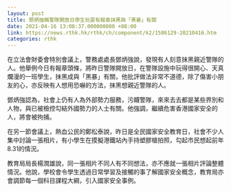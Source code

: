 ```yaml
---
layout: post
title: 鄧炳強稱警隊開放日學生玩耍有報章抹黑與「黑暴」有關
date: 2021-04-16 13:08:37.000000000 +08:00
link: https://news.rthk.hk/rthk/ch/component/k2/1586129-20210416.htm
categories: rthk
---
```


在立法會財委會特別會議上，警務處處長鄧炳強說，發現有人刻意抹黑親近警隊的人。他舉例今日有報章頭條，將昨日警隊開放日，在警隊設施中玩得很開心、天真爛漫的一班學生，抹黑成與「黑暴」有關，他批評做法非常不道德，除了傷害小朋友的心，亦反映有人想用恐嚇的方法，抹黑想親近警隊的人。

鄧炳強認為，社會上仍有人為外部勢力服務，污衊警隊，來來去去都是某些界別和人物，與已被檢控勾結外國勢力的人士有關。他強調，繼續危害香港國家安全的人，將會被拘捕。

在另一節會議上，熱血公民的鄭松泰說，昨日是全民國家安全教育日，社會不少人集中討論一張相片，有小學生在摸擬港鐵站內手持塑膠槍拍照，勾起市民想起前年8.31的情況。 

教育局局長楊潤雄說，同一張相片不同人有不同想法，亦不應就一張相片評論整體情況。他說，學校會令學生透過日常學習及接觸的事了解國家安全概念，教育局亦會調節每一個科目課程大綱，引入國家安全事例。
